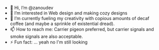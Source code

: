 - 👋 Hi, I’m @zanoudev
- 👀 I’m interested in Web design and making cozy designs
- 🌱 I’m currently fueling my creativity with copious amounts of decaf coffee (and maybe a sprinkle of existential dread).
- 📫 How to reach me: Carrier pigeon preferred, but carrier signals and smoke signals are also acceptable.
- ⚡ Fun fact: ... yeah no I'm still looking

<!---
zanoudev/zanoudev is a ✨ special ✨ repository because its `README.md` (this file) appears on your GitHub profile.
You can click the Preview link to take a look at your changes.
--->
